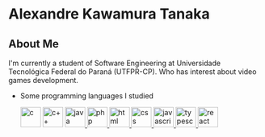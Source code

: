 # Alexandre Kawamura Tanaka

## About Me
I'm currently a student of Software Engineering at Universidade Tecnológica Federal do Paraná (UTFPR-CP). Who has interest about video games development.

* Some programming languages I studied
  
  <p align="left">
      <img
        src="https://devicon.dev/devicon.git/icons/c/c-plain.svg"
        alt="c"
        width="40"
        height="40"
      />
    </a>
      <img
        src="https://devicon.dev/devicon.git/icons/cplusplus/cplusplus-plain.svg"
        alt="c++"
        width="40"
        height="40"
      />
    </a>
  <a href="https://www.java.com/pt-BR/" target="_blank">
    <img
      src="https://devicon.dev/devicon.git/icons/java/java-original.svg"
      alt="java"
      width="40"
      height="40"
    />
  </a>
  <a href="https://www.php.net/" target="_blank">
    <img
      src="https://devicon.dev/devicon.git/icons/php/php-original.svg"
      alt="php"
      width="40"
      height="40"
    />
  </a>
  <a href="https://developer.mozilla.org/pt-BR/docs/Web/HTML" target="_blank">
    <img
      src="https://devicon.dev/devicon.git/icons/html5/html5-original.svg"
      alt="html"
      width="40"
      height="40"
    />
  </a>
  <a href="https://developer.mozilla.org/pt-BR/docs/Web/CSS" target="_blank">
    <img
      src="https://devicon.dev/devicon.git/icons/css3/css3-original.svg"
      alt="css"
      width="40"
      height="40"
    />
  </a>
  <a href="https://developer.mozilla.org/pt-BR/docs/Aprender/JavaScript" target="_blank">
    <img
      src="https://devicon.dev/devicon.git/icons/javascript/javascript-original.svg"
      alt="javascript"
      width="40"
      height="40"
    />
  </a>
  <a href="https://www.typescriptlang.org/" target="_blank">
    <img
      src="https://devicon.dev/devicon.git/icons/typescript/typescript-original.svg"
      alt="typescript"
      width="40"
      height="40"
    />
  </a>
  <a href="https://reactjs.org/" target="_blank">
    <img
      src="https://devicon.dev/devicon.git/icons/react/react-original.svg"
      alt="react"
      width="40"
      height="40"
    />
  </a>
</p>

